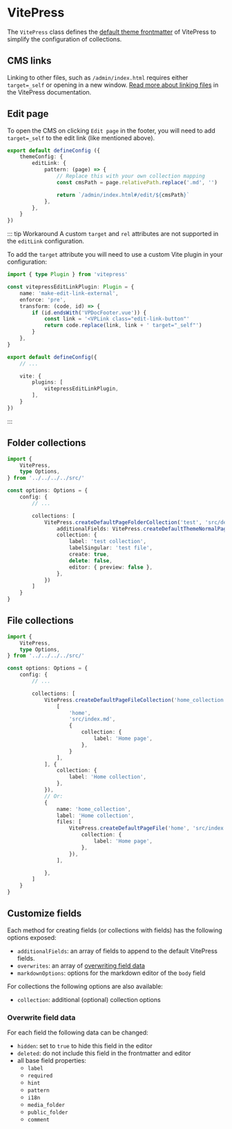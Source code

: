 # VitePress

The `VitePress` class defines the [default theme frontmatter](https://vitepress.dev/reference/frontmatter-config) of VitePress to simplify the configuration of collections.

## CMS links

Linking to other files, such as `/admin/index.html` requires either `target=_self` or opening in a new window. [Read more about linking files](https://vitepress.dev/guide/routing#linking-to-non-vitepress-pages) in the VitePress documentation.

## Edit page

To open the CMS on clicking `Edit page` in the footer, you will need to add `target=_self` to the edit link (like mentioned above).

```ts
export default defineConfig ({
    themeConfig: {
        editLink: {
            pattern: (page) => {
                // Replace this with your own collection mapping
                const cmsPath = page.relativePath.replace('.md', '')

                return `/admin/index.html#/edit/${cmsPath}`
            },
        },
    }
})
```

::: tip Workaround
A custom `target` and `rel` attributes are not supported in the `editLink` configuration.

To add the `target` attribute you will need to use a custom Vite plugin in your configuration:

```ts
import { type Plugin } from 'vitepress'

const vitepressEditLinkPlugin: Plugin = {
    name: 'make-edit-link-external',
    enforce: 'pre',
    transform: (code, id) => {
        if (id.endsWith('VPDocFooter.vue')) {
            const link = '<VPLink class="edit-link-button"'
            return code.replace(link, link + ' target="_self"')
        }
    },
}

export default defineConfig({
    // ...

    vite: {
        plugins: [
            vitepressEditLinkPlugin,
        ],
    }
})
```

:::

## Folder collections

```ts
import {
    VitePress,
    type Options,
} from '../../../../src/'

const options: Options = {
    config: {
        // ...

        collections: [
            VitePress.createDefaultPageFolderCollection('test', 'src/demo', {
                additionalFields: VitePress.createDefaultThemeNormalPageFields(),
                collection: {
                    label: 'test collection',
                    labelSingular: 'test file',
                    create: true,
                    delete: false,
                    editor: { preview: false },
                },
            })
        ]
    }
}
```

## File collections

```ts
import {
    VitePress,
    type Options,
} from '../../../../src/'

const options: Options = {
    config: {
        // ...

        collections: [
            VitePress.createDefaultPageFileCollection('home_collection', [
                [
                    'home',
                    'src/index.md',
                    {
                        collection: {
                            label: 'Home page',
                        },
                    }
                ],
            ], {
                collection: {
                    label: 'Home collection',
                },
            }),
            // Or:
            {
                name: 'home_collection',
                label: 'Home collection',
                files: [
                    VitePress.createDefaultPageFile('home', 'src/index.md', {
                        collection: {
                            label: 'Home page',
                        },
                    }),
                ],

            },
        ]
    }
}
```

## Customize fields

Each method for creating fields (or collections with fields) has the following options exposed:

- `additionalFields`: an array of fields to append to the default VitePress fields.
- `overwrites`: an array of [overwriting field data](#overwrite-field-data)
- `markdownOptions`: options for the markdown editor of the `body` field

For collections the following options are also available:

- `collection`: additional (optional) collection options

### Overwrite field data

For each field the following data can be changed:

- `hidden`: set to `true` to hide this field in the editor
- `deleted`: do not include this field in the frontmatter and editor
- all base field properties:
  - `label`
  - `required`
  - `hint`
  - `pattern`
  - `i18n`
  - `media_folder`
  - `public_folder`
  - `comment`
